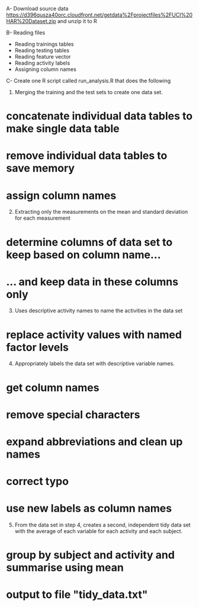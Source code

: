 A- Download source data https://d396qusza40orc.cloudfront.net/getdata%2Fprojectfiles%2FUCI%20HAR%20Dataset.zip and unzip it to R

B- Reading files

   - Reading trainings tables
   - Reading testing tables
   - Reading feature vector
   - Reading activity labels
   - Assigning column names

C- Create one R script called run_analysis.R that does the following

1. Merging the training and the test sets to create one data set.

# concatenate individual data tables to make single data table

# remove individual data tables to save memory

# assign column names

2. Extracting only the measurements on the mean and standard deviation for each measurement

# determine columns of data set to keep based on column name...

# ... and keep data in these columns only

3. Uses descriptive activity names to name the activities in the data set

# replace activity values with named factor levels

4. Appropriately labels the data set with descriptive variable names.

# get column names

# remove special characters

# expand abbreviations and clean up names

# correct typo

# use new labels as column names

5. From the data set in step 4, creates a second, independent tidy data set with the average of each variable for each activity and each subject.

# group by subject and activity and summarise using mean

# output to file "tidy_data.txt"


